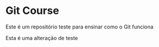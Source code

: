 # Git Course


Este é um repositório teste para ensinar como o Git funciona

Esta é uma alteração de teste
